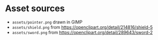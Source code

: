# Asset sources

* `assets/pointer.png` drawn in GIMP
* `assets/shield.png` from <https://openclipart.org/detail/214816/shield-5>
* `assets/sword.png` from <https://openclipart.org/detail/289643/sword-2>
